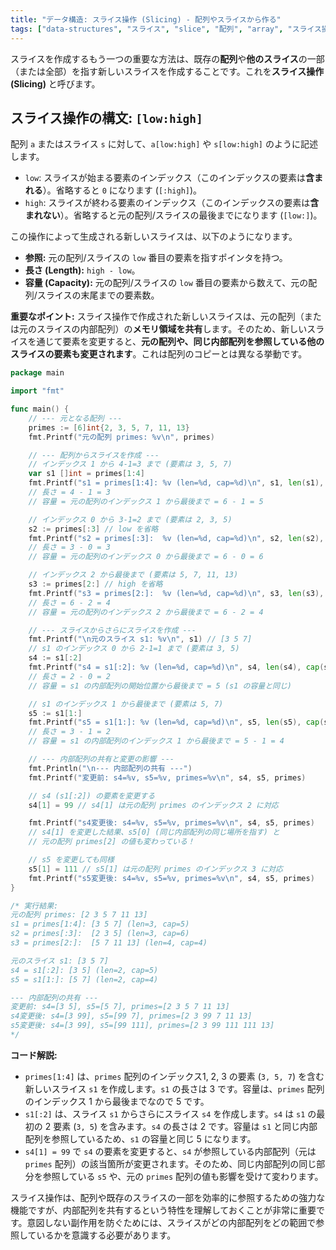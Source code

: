 ```yaml
---
title: "データ構造: スライス操作 (Slicing) - 配列やスライスから作る"
tags: ["data-structures", "スライス", "slice", "配列", "array", "スライス操作", "参照", "共有"]
---
```


スライスを作成するもう一つの重要な方法は、既存の**配列**や**他のスライス**の一部（または全部）を指す新しいスライスを作成することです。これを**スライス操作 (Slicing)** と呼びます。

## スライス操作の構文: `[low:high]`

配列 `a` またはスライス `s` に対して、`a[low:high]` や `s[low:high]` のように記述します。

*   `low`: スライスが始まる要素のインデックス（このインデックスの要素は**含まれる**）。省略すると `0` になります (`[:high]`)。
*   `high`: スライスが終わる要素のインデックス（このインデックスの要素は**含まれない**）。省略すると元の配列/スライスの最後までになります (`[low:]`)。

この操作によって生成される新しいスライスは、以下のようになります。

*   **参照:** 元の配列/スライスの `low` 番目の要素を指すポインタを持つ。
*   **長さ (Length):** `high - low`。
*   **容量 (Capacity):** 元の配列/スライスの `low` 番目の要素から数えて、元の配列/スライスの末尾までの要素数。

**重要なポイント:** スライス操作で作成された新しいスライスは、元の配列（または元のスライスの内部配列）の**メモリ領域を共有**します。そのため、新しいスライスを通じて要素を変更すると、**元の配列や、同じ内部配列を参照している他のスライスの要素も変更されます**。これは配列のコピーとは異なる挙動です。

```go title="配列やスライスからのスライス操作"
package main

import "fmt"

func main() {
	// --- 元となる配列 ---
	primes := [6]int{2, 3, 5, 7, 11, 13}
	fmt.Printf("元の配列 primes: %v\n", primes)

	// --- 配列からスライスを作成 ---
	// インデックス 1 から 4-1=3 まで (要素は 3, 5, 7)
	var s1 []int = primes[1:4]
	fmt.Printf("s1 = primes[1:4]: %v (len=%d, cap=%d)\n", s1, len(s1), cap(s1))
	// 長さ = 4 - 1 = 3
	// 容量 = 元の配列のインデックス 1 から最後まで = 6 - 1 = 5

	// インデックス 0 から 3-1=2 まで (要素は 2, 3, 5)
	s2 := primes[:3] // low を省略
	fmt.Printf("s2 = primes[:3]:  %v (len=%d, cap=%d)\n", s2, len(s2), cap(s2))
	// 長さ = 3 - 0 = 3
	// 容量 = 元の配列のインデックス 0 から最後まで = 6 - 0 = 6

	// インデックス 2 から最後まで (要素は 5, 7, 11, 13)
	s3 := primes[2:] // high を省略
	fmt.Printf("s3 = primes[2:]:  %v (len=%d, cap=%d)\n", s3, len(s3), cap(s3))
	// 長さ = 6 - 2 = 4
	// 容量 = 元の配列のインデックス 2 から最後まで = 6 - 2 = 4

	// --- スライスからさらにスライスを作成 ---
	fmt.Printf("\n元のスライス s1: %v\n", s1) // [3 5 7]
	// s1 のインデックス 0 から 2-1=1 まで (要素は 3, 5)
	s4 := s1[:2]
	fmt.Printf("s4 = s1[:2]: %v (len=%d, cap=%d)\n", s4, len(s4), cap(s4))
	// 長さ = 2 - 0 = 2
	// 容量 = s1 の内部配列の開始位置から最後まで = 5 (s1 の容量と同じ)

	// s1 のインデックス 1 から最後まで (要素は 5, 7)
	s5 := s1[1:]
	fmt.Printf("s5 = s1[1:]: %v (len=%d, cap=%d)\n", s5, len(s5), cap(s5))
	// 長さ = 3 - 1 = 2
	// 容量 = s1 の内部配列のインデックス 1 から最後まで = 5 - 1 = 4

	// --- 内部配列の共有と変更の影響 ---
	fmt.Println("\n--- 内部配列の共有 ---")
	fmt.Printf("変更前: s4=%v, s5=%v, primes=%v\n", s4, s5, primes)

	// s4 (s1[:2]) の要素を変更する
	s4[1] = 99 // s4[1] は元の配列 primes のインデックス 2 に対応

	fmt.Printf("s4変更後: s4=%v, s5=%v, primes=%v\n", s4, s5, primes)
	// s4[1] を変更した結果、s5[0] (同じ内部配列の同じ場所を指す) と
	// 元の配列 primes[2] の値も変わっている！

	// s5 を変更しても同様
	s5[1] = 111 // s5[1] は元の配列 primes のインデックス 3 に対応
	fmt.Printf("s5変更後: s4=%v, s5=%v, primes=%v\n", s4, s5, primes)
}

/* 実行結果:
元の配列 primes: [2 3 5 7 11 13]
s1 = primes[1:4]: [3 5 7] (len=3, cap=5)
s2 = primes[:3]:  [2 3 5] (len=3, cap=6)
s3 = primes[2:]:  [5 7 11 13] (len=4, cap=4)

元のスライス s1: [3 5 7]
s4 = s1[:2]: [3 5] (len=2, cap=5)
s5 = s1[1:]: [5 7] (len=2, cap=4)

--- 内部配列の共有 ---
変更前: s4=[3 5], s5=[5 7], primes=[2 3 5 7 11 13]
s4変更後: s4=[3 99], s5=[99 7], primes=[2 3 99 7 11 13]
s5変更後: s4=[3 99], s5=[99 111], primes=[2 3 99 111 111 13]
*/
```

**コード解説:**

*   `primes[1:4]` は、`primes` 配列のインデックス1, 2, 3 の要素 (`3, 5, 7`) を含む新しいスライス `s1` を作成します。`s1` の長さは 3 です。容量は、`primes` 配列のインデックス 1 から最後までなので 5 です。
*   `s1[:2]` は、スライス `s1` からさらにスライス `s4` を作成します。`s4` は `s1` の最初の 2 要素 (`3, 5`) を含みます。`s4` の長さは 2 です。容量は `s1` と同じ内部配列を参照しているため、`s1` の容量と同じ 5 になります。
*   `s4[1] = 99` で `s4` の要素を変更すると、`s4` が参照している内部配列（元は `primes` 配列）の該当箇所が変更されます。そのため、同じ内部配列の同じ部分を参照している `s5` や、元の `primes` 配列の値も影響を受けて変わります。

スライス操作は、配列や既存のスライスの一部を効率的に参照するための強力な機能ですが、内部配列を共有するという特性を理解しておくことが非常に重要です。意図しない副作用を防ぐためには、スライスがどの内部配列をどの範囲で参照しているかを意識する必要があります。